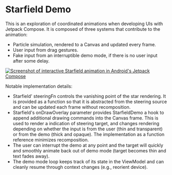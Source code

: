 # Starfield Demo

This is an exploration of coordinated animations when developing UIs with Jetpack Compose.  It is composed of three systems that contribute to the animation:

 * Particle simulation, rendered to a Canvas and updated every frame.
 * User input from drag gestures.
 * Fake input from an interruptible demo mode, if there is no user input after some delay.

[![Screenshot of interactive Starfield animation in Android's Jetpack Compose](https://img.youtube.com/vi/ucOoV_310tA/maxresdefault.jpg)](https://youtube.com/shorts/ucOoV_310tA "Interactive Starfield Animation")

Notable implementation details:

 * Starfield' steeringFn controls the vanishing point of the star rendering. It is provided as a function so that it is abstracted from the steering source and can be updated each frame without recomposition.
 * Starfield's onDrawOverlay parameter provides StarfieldDemo a hook to append additional drawing commands into the Canvas frame. This is used to render a indication of steering target, and changes rendering depending on whether the input is from the user (thin and transparent) or from the demo (thick and opaque). The implementation as a function reference minimizes recomposition.
 * The user can interrupt the demo at any point and the target will quickly and smoothly animate back out of demo mode (target becomes thin and text fades away).
 * The demo mode loop keeps track of its state in the ViewModel and can cleanly resume through context changes (e.g., reorient device).